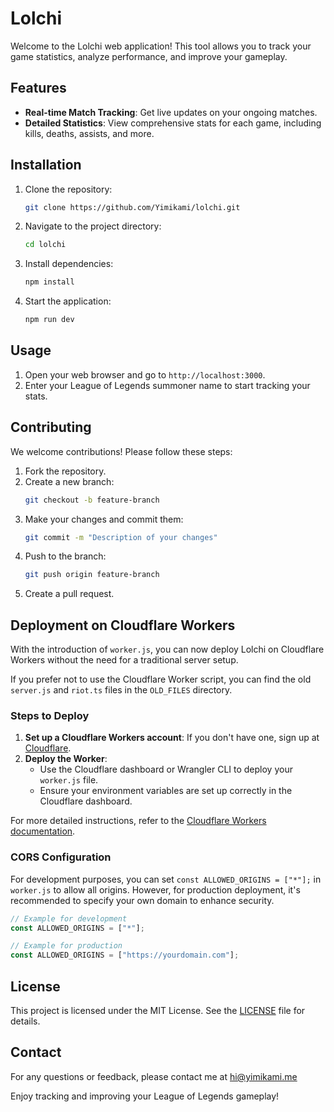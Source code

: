 # Lolchi

Welcome to the Lolchi web application! This tool allows you to track your game statistics, analyze performance, and improve your gameplay.

## Features

- **Real-time Match Tracking**: Get live updates on your ongoing matches.
- **Detailed Statistics**: View comprehensive stats for each game, including kills, deaths, assists, and more.

## Installation

1. Clone the repository:
   ```bash
   git clone https://github.com/Yimikami/lolchi.git
   ```
2. Navigate to the project directory:
   ```bash
   cd lolchi
   ```
3. Install dependencies:
   ```bash
   npm install
   ```
4. Start the application:
   ```bash
   npm run dev
   ```

## Usage

1. Open your web browser and go to `http://localhost:3000`.
2. Enter your League of Legends summoner name to start tracking your stats.

## Contributing

We welcome contributions! Please follow these steps:

1. Fork the repository.
2. Create a new branch:
   ```bash
   git checkout -b feature-branch
   ```
3. Make your changes and commit them:
   ```bash
   git commit -m "Description of your changes"
   ```
4. Push to the branch:
   ```bash
   git push origin feature-branch
   ```
5. Create a pull request.

## Deployment on Cloudflare Workers

With the introduction of `worker.js`, you can now deploy Lolchi on Cloudflare Workers without the need for a traditional server setup.

If you prefer not to use the Cloudflare Worker script, you can find the old `server.js` and `riot.ts` files in the `OLD_FILES` directory.

### Steps to Deploy

1. **Set up a Cloudflare Workers account**: If you don't have one, sign up at [Cloudflare](https://www.cloudflare.com/).
2. **Deploy the Worker**:
   - Use the Cloudflare dashboard or Wrangler CLI to deploy your `worker.js` file.
   - Ensure your environment variables are set up correctly in the Cloudflare dashboard.

For more detailed instructions, refer to the [Cloudflare Workers documentation](https://developers.cloudflare.com/workers/).

### CORS Configuration

For development purposes, you can set `const ALLOWED_ORIGINS = ["*"];` in `worker.js` to allow all origins. However, for production deployment, it's recommended to specify your own domain to enhance security.

```javascript
// Example for development
const ALLOWED_ORIGINS = ["*"];

// Example for production
const ALLOWED_ORIGINS = ["https://yourdomain.com"];
```

## License

This project is licensed under the MIT License. See the [LICENSE](LICENSE) file for details.

## Contact

For any questions or feedback, please contact me at hi@yimikami.me

Enjoy tracking and improving your League of Legends gameplay!
